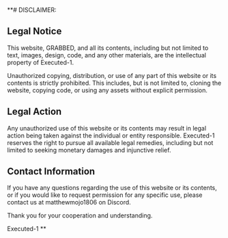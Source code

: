 **# DISCLAIMER: 

## Legal Notice

This website, GRABBED, and all its contents, including but not limited to text, images, design, code, and any other materials, are the intellectual property of Executed-1. 

Unauthorized copying, distribution, or use of any part of this website or its contents is strictly prohibited. This includes, but is not limited to, cloning the website, copying code, or using any assets without explicit permission.

## Legal Action

Any unauthorized use of this website or its contents may result in legal action being taken against the individual or entity responsible. Executed-1 reserves the right to pursue all available legal remedies, including but not limited to seeking monetary damages and injunctive relief.

## Contact Information

If you have any questions regarding the use of this website or its contents, or if you would like to request permission for any specific use, please contact us at matthewmojo1806 on Discord.

Thank you for your cooperation and understanding.

Executed-1
**

